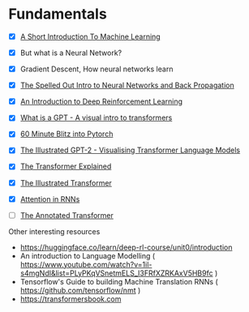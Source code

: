 
# Fundamentals

- [x] [A Short Introduction To Machine Learning](A%20Short%20Introduction%20To%20Machine%20Learning.md)
- [x] But what is a Neural Network?
- [x] Gradient Descent, How neural networks learn
- [x] [The Spelled Out Intro to Neural Networks and Back Propagation](/The%20Spelled%20Out%20Intro%20to%20Neural%20Networks%20and%20Back%20Propagation.md) 
- [x] [An Introduction to Deep Reinforcement Learning](/An%20Introduction%20to%20Deep%20Reinforcement%20Learning.md)
- [x] [What is a GPT - A visual intro to transformers](/What%20is%20a%20GPT%20-%20A%20visual%20intro%20to%20transformers.md)
- [x] [60 Minute Blitz into Pytorch](/60%20Minute%20Blitz%20into%20Pytorch.md)
- [x] [The Illustrated GPT-2 - Visualising Transformer Language Models](/The%20Illustrated%20GPT-2%20-%20Visualising%20Transformer%20Language%20Models.md)
- [x] [The Transformer Explained](/The%20Transformer%20Explained.md)
- [x] [The Illustrated Transformer](/The%20Illustrated%20Transformer.md)
- [x] [Attention in RNNs](/Attention%20in%20RNNs.md)
- [ ] [The Annotated Transformer](/The%20Annotated%20Transformer.md)






Other interesting resources
- https://huggingface.co/learn/deep-rl-course/unit0/introduction
- An introduction to Language Modelling ( https://www.youtube.com/watch?v=1il-s4mgNdI&list=PLyPKqVSnetmELS_I3FRfXZRKAxV5HB9fc )
- Tensorflow's Guide to building Machine Translation RNNs ( https://github.com/tensorflow/nmt )
- https://transformersbook.com